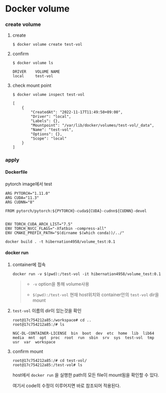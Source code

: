 # Docker volume



### create volume

1. create

   ```
   $ docker volume create test-vol
   ```

2. confirm

   ```
   $ docker volume ls
   ```

   ```
   DRIVER    VOLUME NAME
   local     test-vol
   ```

3. check mount point

   ```
   $ docker volume inspect test-vol
   ```

   ```
   [
       {
           "CreatedAt": "2022-11-17T11:49:50+09:00",
           "Driver": "local",
           "Labels": {},
           "Mountpoint": "/var/lib/docker/volumes/test-vol/_data",
           "Name": "test-vol",
           "Options": {},
           "Scope": "local"
       }
   ]
   ```

   

### apply

#### Dockerfile

pytorch image에서 test

```
ARG PYTORCH="1.11.0"
ARG CUDA="11.3"
ARG CUDNN="8"  

FROM pytorch/pytorch:${PYTORCH}-cuda${CUDA}-cudnn${CUDNN}-devel	


ENV TORCH_CUDA_ARCH_LIST="7.5"
ENV TORCH_NVCC_FLAGS="-Xfatbin -compress-all"
ENV CMAKE_PREFIX_PATH="$(dirname $(which conda))/../"	
```



```
docker build . -t hibernation4958/volume_test:0.1
```



#### docker run

1. container에 접속

   ```
   docker run -v $(pwd):/test-vol -it hibernation4958/volume_test:0.1
   ```

   > - `-v` option을 통해 volume사용
   >
   > - `$(pwd):/test-vol` 현재 host위치와 container안의 `test-vol` dir을mount

2. `test-vol` 이름의 dir이 있는것을 확인

   ```
   root@17c754212a85:/workspace# cd ..
   root@17c754212a85:/# ls
   ```

   ```
   NGC-DL-CONTAINER-LICENSE  bin  boot  dev  etc  home  lib  lib64  media  mnt  opt  proc  root  run  sbin  srv  sys  test-vol  tmp  usr  var  workspace
   ```

3. confirm mount

   ```
   root@17c754212a85:/# cd test-vol/
   root@17c754212a85:/test-vol# ls
   ```

   host에서 `docker run` 을 실행한 path의 모든 file이 mount됨을 확인할 수 있다.

   여기서 code의 수정이 이루어지면 바로 참조되어 적용된다.

